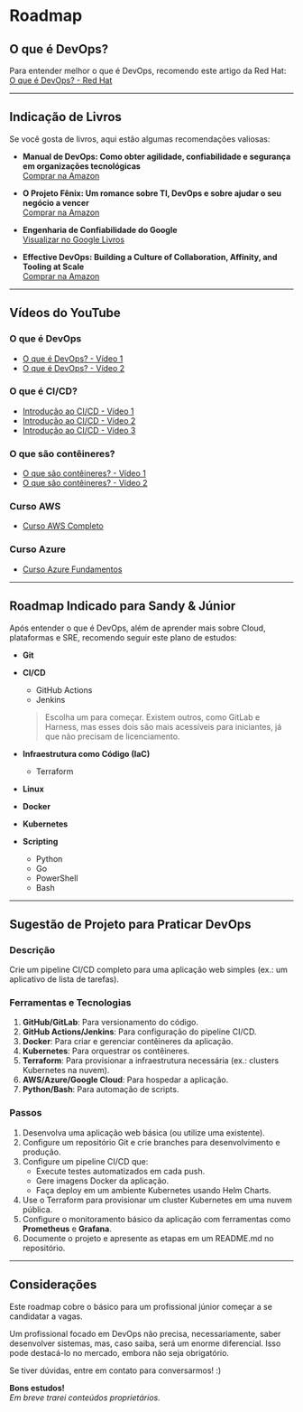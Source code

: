 # Roadmap

## O que é DevOps?

Para entender melhor o que é DevOps, recomendo este artigo da Red Hat:  
[O que é DevOps? - Red Hat](https://www.redhat.com/pt-br/topics/devops)

---

## Indicação de Livros

Se você gosta de livros, aqui estão algumas recomendações valiosas:

- **Manual de DevOps: Como obter agilidade, confiabilidade e segurança em organizações tecnológicas**  
  [Comprar na Amazon](https://www.amazon.com.br/Manual-DevOps-confiabilidade-organiza%C3%A7%C3%B5es-tecnol%C3%B3gicas/dp/8550802697)

- **O Projeto Fênix: Um romance sobre TI, DevOps e sobre ajudar o seu negócio a vencer**  
  [Comprar na Amazon](https://www.amazon.com.br/projeto-f%C3%AAnix-Gene-Kim/dp/8550801895)

- **Engenharia de Confiabilidade do Google**  
  [Visualizar no Google Livros](https://books.google.com.br/books/about/Engenharia_de_Confiabilidade_do_Google.html?id=dGrgDAAAQBAJ&printsec=frontcover#v=onepage&q&f=false)

- **Effective DevOps: Building a Culture of Collaboration, Affinity, and Tooling at Scale**  
  [Comprar na Amazon](https://www.amazon.com/Effective-DevOps-Building-Collaboration-Affinity/dp/1491926309)

---

## Vídeos do YouTube

### O que é DevOps
- [O que é DevOps? - Vídeo 1](https://www.youtube.com/watch?v=iwf6kcvxeD4&pp=ygUPbyBxdWUgw6kgZGV2b3Bz)  
- [O que é DevOps? - Vídeo 2](https://www.youtube.com/watch?v=bwO8EZf0gLI&pp=ygUPbyBxdWUgw6kgZGV2b3Bz)

### O que é CI/CD?
- [Introdução ao CI/CD - Vídeo 1](https://www.youtube.com/watch?v=AZtTd3pFVTY&pp=ygUObyBxdWUgw6kgY2kvY2Q%3D)  
- [Introdução ao CI/CD - Vídeo 2](https://www.youtube.com/watch?v=nI3IjYcBGiU&pp=ygUObyBxdWUgw6kgY2kvY2Q%3D)  
- [Introdução ao CI/CD - Vídeo 3](https://www.youtube.com/watch?v=QGcuXYztFSA&pp=ygUObyBxdWUgw6kgY2kvY2Q%3D)

### O que são contêineres?
- [O que são contêineres? - Vídeo 1](https://www.youtube.com/watch?v=85k8se4Zo70&pp=ygUVbyBxdWUgc8OjbyBjb250ZWluZXJz)  
- [O que são contêineres? - Vídeo 2](https://www.youtube.com/watch?v=-pUZBovqRcU&pp=ygUVbyBxdWUgc8OjbyBjb250ZWluZXJz)

### Curso AWS
- [Curso AWS Completo](https://www.youtube.com/watch?v=HiBCv9DolxI&list=PLtL97Owd1gkQ0dfqGW8OtJ-155Gs67Ecz)

### Curso Azure
- [Curso Azure Fundamentos](https://www.youtube.com/watch?v=4ub1uGKQK6U&pp=ygUYYXp1cmUgZnVuZGFtZW50YWxzIGN1cnNv)

---

## Roadmap Indicado para Sandy & Júnior

Após entender o que é DevOps, além de aprender mais sobre Cloud, plataformas e SRE, recomendo seguir este plano de estudos:

- **Git**

- **CI/CD**
  - GitHub Actions  
  - Jenkins  
  > Escolha um para começar. Existem outros, como GitLab e Harness, mas esses dois são mais acessíveis para iniciantes, já que não precisam de licenciamento.

- **Infraestrutura como Código (IaC)**  
  - Terraform

- **Linux**

- **Docker**

- **Kubernetes**

- **Scripting**  
  - Python  
  - Go  
  - PowerShell  
  - Bash  

---

## Sugestão de Projeto para Praticar DevOps

### Descrição
Crie um pipeline CI/CD completo para uma aplicação web simples (ex.: um aplicativo de lista de tarefas).

### Ferramentas e Tecnologias
1. **GitHub/GitLab**: Para versionamento do código.  
2. **GitHub Actions/Jenkins**: Para configuração do pipeline CI/CD.  
3. **Docker**: Para criar e gerenciar contêineres da aplicação.  
4. **Kubernetes**: Para orquestrar os contêineres.  
5. **Terraform**: Para provisionar a infraestrutura necessária (ex.: clusters Kubernetes na nuvem).  
6. **AWS/Azure/Google Cloud**: Para hospedar a aplicação.  
7. **Python/Bash**: Para automação de scripts.  

### Passos
1. Desenvolva uma aplicação web básica (ou utilize uma existente).  
2. Configure um repositório Git e crie branches para desenvolvimento e produção.  
3. Configure um pipeline CI/CD que:
   - Execute testes automatizados em cada push.
   - Gere imagens Docker da aplicação.  
   - Faça deploy em um ambiente Kubernetes usando Helm Charts.  
4. Use o Terraform para provisionar um cluster Kubernetes em uma nuvem pública.  
5. Configure o monitoramento básico da aplicação com ferramentas como **Prometheus** e **Grafana**.  
6. Documente o projeto e apresente as etapas em um README.md no repositório.

---

## Considerações

Este roadmap cobre o básico para um profissional júnior começar a se candidatar a vagas.  

Um profissional focado em DevOps não precisa, necessariamente, saber desenvolver sistemas, mas, caso saiba, será um enorme diferencial. Isso pode destacá-lo no mercado, embora não seja obrigatório.

Se tiver dúvidas, entre em contato para conversarmos! :)  

**Bons estudos!**  
*Em breve trarei conteúdos proprietários.*
